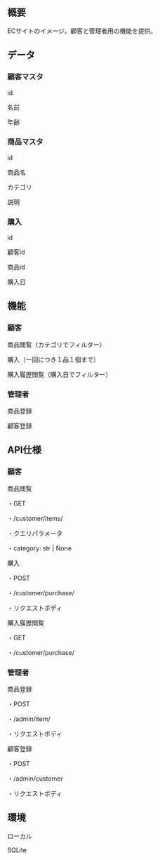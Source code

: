 ## 概要
ECサイトのイメージ。顧客と管理者用の機能を提供。

## データ
### 顧客マスタ

id

名前

年齢

### 商品マスタ

id

商品名

カテゴリ

説明

### 購入

id

顧客id

商品id

購入日

## 機能
### 顧客

商品閲覧（カテゴリでフィルター）

購入（一回につき１品１個まで）

購入履歴閲覧（購入日でフィルター）

### 管理者

商品登録

顧客登録

## API仕様
### 顧客

商品閲覧

・GET

・/customer/items/

・クエリパラメータ

・category: str | None

購入

・POST

・/customer/purchase/

・リクエストボディ

購入履歴閲覧

・GET

・/customer/purchase/

### 管理者

商品登録

・POST

・/admin/item/

・リクエストボディ


顧客登録

・POST

・/admin/customer

・リクエストボディ


## 環境
ローカル

SQLite

 

 

 

 

 
